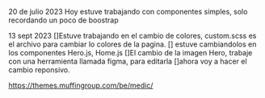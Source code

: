 20 de julio 2023
Hoy estuve trabajando con componentes simples, solo recordando un poco de boostrap

13 sept 2023
[]Estuve trabajando en el cambio de colores, custom.scss es el archivo para cambiar lo colores de la pagina.
[] estuve cambiandolos en los componentes Hero.js, Home.js
[]El cambio de la imagen Hero, trabaje con una herramienta llamada figma, para editarla
[]ahora voy a hacer el cambio reponsivo.

https://themes.muffingroup.com/be/medic/
